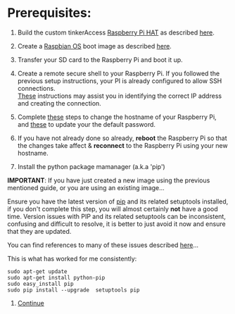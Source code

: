 # Prerequisites:
1. Build the custom tinkerAccess [Raspberry Pi HAT](https://www.raspberrypi.org/blog/introducing-raspberry-pi-hats/) as described [here](/Hardware/).

1. Create a [Raspbian OS](https://www.raspberrypi.org/downloads/raspbian/) boot image as described [here](docs/bootimage.md).

1. Transfer your SD card to the Raspberry Pi and boot it up.

1. Create a remote secure shell to your Raspberry Pi. If you followed the previous setup instructions, your PI is already configured to allow SSH connections.  
[These](https://www.raspberrypi.org/documentation/remote-access/ssh/README.md) instructions may assist you in identifying the correct IP address and creating the connection.

1. Complete [these](https://www.howtogeek.com/167195/how-to-change-your-raspberry-pi-or-other-linux-devices-hostname/) steps to change the hostname of your Raspberry Pi, and [these](https://www.raspberrypi.org/documentation/linux/usage/users.md) to update your the default password.

1. If you have not already done so already, __reboot__ the Raspberry Pi so that the changes take affect & __reconnect__ to the Raspberry Pi using your new hostname.

1. Install the python package mamanager (a.k.a 'pip')

  **IMPORTANT**: If you have just created a new image using the previous mentioned guide, or you are using an existing image...

  Ensure you have the latest version of [pip](https://pip.pypa.io/en/stable) and its related setuptools installed, if you don't complete this step, you will almost certainly __not__ have a good time. Version issues with PIP and its related setuptools can be inconsistent, confusing and difficult to resolve, it is better to just avoid it now and ensure that they are updated.

  You can find references to many of these issues described [here](https://pip.pypa.io/en/stable/installing/#upgrading-pip)...

  This is what has worked for me consistently:
  ```commandline
  sudo apt-get update
  sudo apt-get install python-pip
  sudo easy_install pip
  sudo pip install --upgrade  setuptools pip
  ```

1. [Continue](../README.md)
